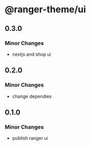 # @ranger-theme/ui

## 0.3.0

### Minor Changes

- nextjs and shop ui

## 0.2.0

### Minor Changes

- change dependies

## 0.1.0

### Minor Changes

- publish ranger ui
